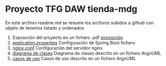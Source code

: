 # Proyecto TFG DAW tienda-mdg

En este archivo readme.md se resume los archivos subidos a github con objeto de tenerlos listado y ordenados

1. Exposición del proyecto en un fichero .pdf <right> [exposición](tienda-mdg-exposicion-v20.pdf)  <right>
3. [application.properties](aplication.properties.tienda-mdg.txt) Configuración de Spring Boot fichero 
4. [nginx.conf](nginx.conf.tienda-mdg.txt) Configuración del servidor nginx 
5. [diagrama de clases](tienda-mdg-diagrama-de-clase.zargo) Diagrama de clases descrito en un fichero ArgoUML 
7. [casos de uso](tienda-mdg-diagrama-casos-de-uso-v4.zargo) Casos de uso descrito en un fichero ArgoUML 



